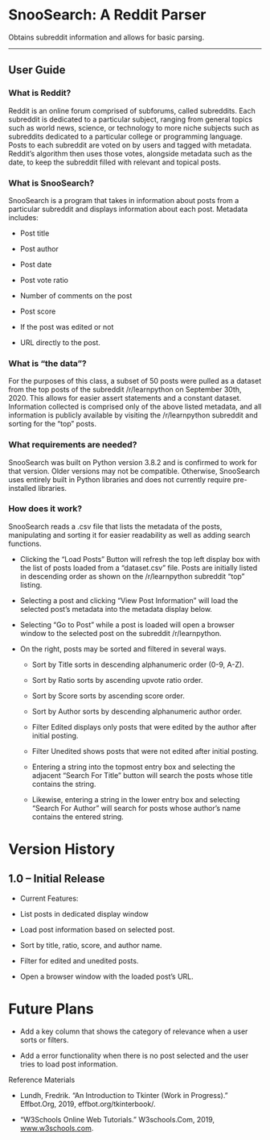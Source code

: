 # SnooSearch: A Reddit Parser
Obtains subreddit information and allows for basic parsing.
________________________________________
## User Guide

### What is Reddit?

Reddit is an online forum comprised of subforums, called subreddits. Each subreddit is dedicated to a particular subject, ranging from general topics such as world news, science, or technology to more niche subjects such as subreddits dedicated to a particular college or programming language. Posts to each subreddit are voted on by users and tagged with metadata. Reddit’s algorithm then uses those votes, alongside metadata such as the date, to keep the subreddit filled with relevant and topical posts.

### What is SnooSearch?

SnooSearch is a program that takes in information about posts from a particular subreddit and displays information about each post. Metadata includes:

   - Post title

   - Post author

   - Post date

   - Post vote ratio

   - Number of comments on the post

   - Post score

   - If the post was edited or not

   - URL directly to the post.

### What is “the data”?

For the purposes of this class, a subset of 50 posts were pulled as a dataset from the top posts of the subreddit /r/learnpython on September 30th, 2020. This allows for easier assert statements and a constant dataset. Information collected is comprised only of the above listed metadata, and all information is publicly available by visiting the /r/learnpython subreddit and sorting for the “top” posts.

### What requirements are needed?

SnooSearch was built on Python version 3.8.2 and is confirmed to work for that version. Older versions may not be compatible. Otherwise, SnooSearch uses entirely built in Python libraries and does not currently require pre-installed libraries.

### How does it work?

SnooSearch reads a .csv file that lists the metadata of the posts, manipulating and sorting it for easier readability as well as adding search functions.
   - Clicking the “Load Posts” Button will refresh the top left display box with the list of posts loaded from a “dataset.csv” file. Posts are initially listed in descending       order as shown on the /r/learnpython subreddit “top” listing.
   - Selecting a post and clicking “View Post Information” will load the selected post’s metadata into the metadata display below. 
   - Selecting “Go to Post” while a post is loaded will open a browser window to the selected post on the subreddit /r/learnpython.
   - On the right, posts may be sorted and filtered in several ways.

      - Sort by Title sorts in descending alphanumeric order (0-9, A-Z).
  
      - Sort by Ratio sorts by ascending upvote ratio order.
  
      - Sort by Score sorts by ascending score order.
  
      - Sort by Author sorts by descending alphanumeric author order.
  
      - Filter Edited displays only posts that were edited by the author after initial posting.
  
      - Filter Unedited shows posts that were not edited after initial posting.
  
      - Entering a string into the topmost entry box and selecting the adjacent “Search For Title” button will search the posts whose title contains the string.
  
      - Likewise, entering a string in the lower entry box and selecting “Search For Author” will search for posts whose author’s name contains the entered string.
  

# Version History

## 1.0 – Initial Release

   - Current Features:

   - List posts in dedicated display window

   - Load post information based on selected post.

   - Sort by title, ratio, score, and author name.

   - Filter for edited and unedited posts.

   - Open a browser window with the loaded post’s URL.
 
# Future Plans

   - Add a key column that shows the category of relevance when a user sorts or filters.

   - Add a error functionality when there is no post selected and the user tries to load post information.




Reference Materials

   - Lundh, Fredrik. “An Introduction to Tkinter (Work in Progress).” Effbot.Org, 2019, effbot.org/tkinterbook/.

   - “W3Schools Online Web Tutorials.” W3schools.Com, 2019, www.w3schools.com.
